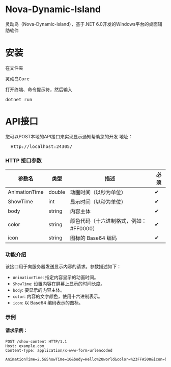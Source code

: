 # Nova-Dynamic-Island
灵动岛（Nova-Dynamic-Island），基于.NET 6.0开发的Windows平台的桌面辅助软件

# 安装
在文件夹<pre>灵动岛Core</pre>打开终端、命令提示符，然后输入
<pre>dotnet run </pre>

# API接口
您可以POST本地的API接口来实现显示通知帮助您的开发
地址：
<pre>
  Http://localhost:24305/
</pre>

### HTTP 接口参数

| 参数名 | 类型 | 描述 | 必须|
|-------|------|------|------|
| AnimationTime | double | 动画时间（以秒为单位） |✔|
| ShowTime | int | 显示时间（以秒为单位） |✔|
| body | string | 内容主体 |✔|
| color | string | 颜色代码（十六进制格式，例如：#FF0000） |✔|
| icon | string | 图标的 Base64 编码 |✔|

### 功能介绍

该接口用于向服务器发送显示内容的请求。参数描述如下：

- `AnimationTime`: 指定内容显示的动画时间。
- `ShowTime`: 设置内容在屏幕上显示的时间长度。
- `body`: 要显示的内容主体。
- `color`: 内容的文字颜色，使用十六进制表示。
- `icon`: 以 Base64 编码表示的图标。

### 示例

#### 请求示例：

```http
POST /show-content HTTP/1.1
Host: example.com
Content-Type: application/x-www-form-urlencoded

AnimationTime=2.5&ShowTime=10&body=Hello%20world&color=%23FFA500&icon=base64encodedicon
